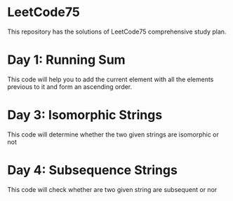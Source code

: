 # LeetCode75
   This repository has the solutions of LeetCode75 comprehensive study plan.
# Day 1: Running Sum
   This code will help you to add the current element with all the elements previous to it and form an ascending order.
# Day 3: Isomorphic Strings
   This code will determine whether the two given strings are isomorphic or not
# Day 4: Subsequence Strings
  This code will check whether are two given string are subsequent or nor
